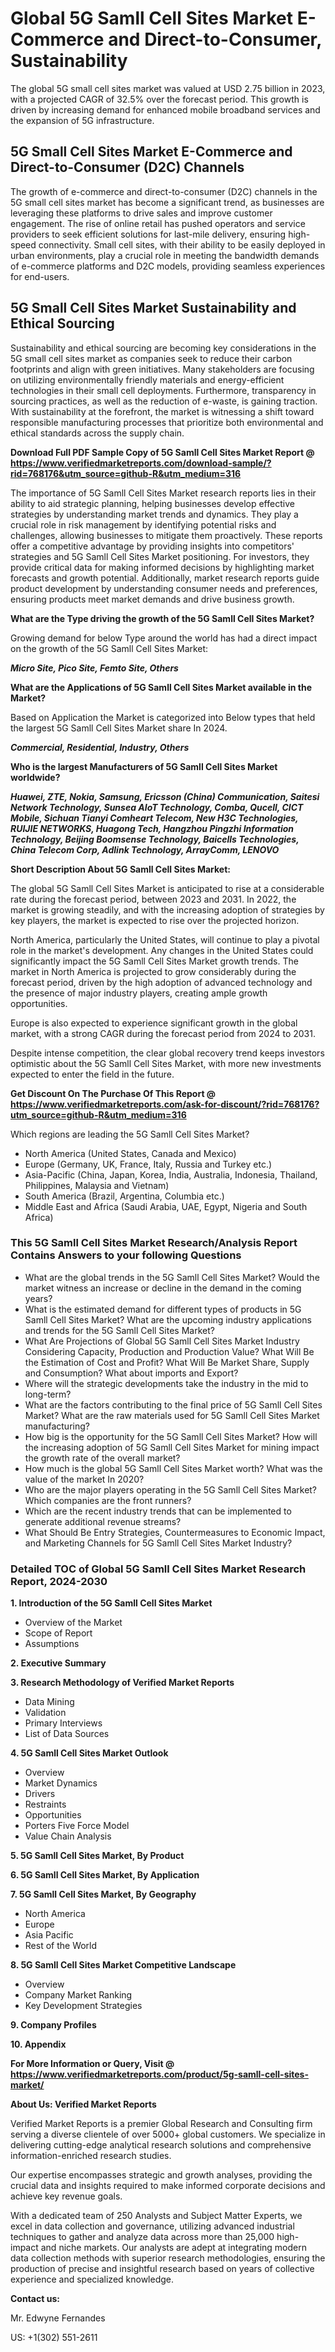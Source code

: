 <h1>Global 5G Samll Cell Sites Market E-Commerce and Direct-to-Consumer, Sustainability</h1><p class=""><p>The global 5G small cell sites market was valued at USD 2.75 billion in 2023, with a projected CAGR of 32.5% over the forecast period. This growth is driven by increasing demand for enhanced mobile broadband services and the expansion of 5G infrastructure.</p><h2>5G Small Cell Sites Market E-Commerce and Direct-to-Consumer (D2C) Channels</h2><p>The growth of e-commerce and direct-to-consumer (D2C) channels in the 5G small cell sites market has become a significant trend, as businesses are leveraging these platforms to drive sales and improve customer engagement. The rise of online retail has pushed operators and service providers to seek efficient solutions for last-mile delivery, ensuring high-speed connectivity. Small cell sites, with their ability to be easily deployed in urban environments, play a crucial role in meeting the bandwidth demands of e-commerce platforms and D2C models, providing seamless experiences for end-users.</p><h2>5G Small Cell Sites Market Sustainability and Ethical Sourcing</h2><p>Sustainability and ethical sourcing are becoming key considerations in the 5G small cell sites market as companies seek to reduce their carbon footprints and align with green initiatives. Many stakeholders are focusing on utilizing environmentally friendly materials and energy-efficient technologies in their small cell deployments. Furthermore, transparency in sourcing practices, as well as the reduction of e-waste, is gaining traction. With sustainability at the forefront, the market is witnessing a shift toward responsible manufacturing processes that prioritize both environmental and ethical standards across the supply chain.</p></p><p class=""><strong>Download Full PDF Sample Copy of 5G Samll Cell Sites Market Report @ <a href="https://www.verifiedmarketreports.com/download-sample/?rid=768176&utm_source=github-R&utm_medium=316" target="_blank">https://www.verifiedmarketreports.com/download-sample/?rid=768176&utm_source=github-R&utm_medium=316</a></strong></p><p>The importance of&nbsp;5G Samll Cell Sites Market research reports lies in their ability to aid strategic planning, helping businesses develop effective strategies by understanding market trends and dynamics. They play a crucial role in risk management by identifying potential risks and challenges, allowing businesses to mitigate them proactively. These reports offer a competitive advantage by providing insights into competitors' strategies and 5G Samll Cell Sites Market positioning. For investors, they provide critical data for making informed decisions by highlighting market forecasts and growth potential. Additionally, market research reports guide product development by understanding consumer needs and preferences, ensuring products meet market demands and drive business growth.</p><p><strong>What are the&nbsp;Type driving the growth of the 5G Samll Cell Sites Market?</strong></p><p id="" class="">Growing demand for below Type around the world has had a direct impact on the growth of the 5G Samll Cell Sites Market:</p><p class=""><em><strong>Micro Site, Pico Site, Femto Site, Others</strong></em></p><p class=""><strong>What are the&nbsp;Applications&nbsp;of 5G Samll Cell Sites Market available in the Market?</strong></p><p id="" class="">Based on Application the Market is categorized into Below types that held the largest 5G Samll Cell Sites Market share In 2024.</p><p class=""><em><strong>Commercial, Residential, Industry, Others</strong></em></p><p class=""><strong>Who is the largest Manufacturers of 5G Samll Cell Sites Market worldwide?</strong></p><p><em><strong>Huawei, ZTE, Nokia, Samsung, Ericsson (China) Communication, Saitesi Network Technology, Sunsea AIoT Technology, Comba, Qucell, CICT Mobile, Sichuan Tianyi Comheart Telecom, New H3C Technologies, RUIJIE NETWORKS, Huagong Tech, Hangzhou Pingzhi Information Technology, Beijing Boomsense Technology, Baicells Technologies, China Telecom Corp, Adlink Technology, ArrayComm, LENOVO</strong></em></p><p id="" class=""><strong>Short Description About 5G Samll Cell Sites Market:</strong></p><p>The global 5G Samll Cell Sites Market is anticipated to rise at a considerable rate during the forecast period, between 2023 and 2031. In 2022, the market is growing steadily, and with the increasing adoption of strategies by key players, the market is expected to rise over the projected horizon.</p><p>North America, particularly the United States, will continue to play a pivotal role in the market's development. Any changes in the United States could significantly impact the 5G Samll Cell Sites Market growth trends. The market in North America is projected to grow considerably during the forecast period, driven by the high adoption of advanced technology and the presence of major industry players, creating ample growth opportunities.</p><p>Europe is also expected to experience significant growth in the global market, with a strong CAGR during the forecast period from 2024 to 2031.</p><p>Despite intense competition, the clear global recovery trend keeps investors optimistic about the 5G Samll Cell Sites Market, with more new investments expected to enter the field in the future.</p><p id="" class=""><strong>Get Discount On The Purchase Of This Report @ <a href="https://www.verifiedmarketreports.com/ask-for-discount/?rid=768176?utm_source=github-R&utm_medium=316" target="_blank">https://www.verifiedmarketreports.com/ask-for-discount/?rid=768176?utm_source=github-R&utm_medium=316</a></strong></p><p class="">Which regions are leading the 5G Samll Cell Sites Market?</p><ul><li>North America (United States, Canada and Mexico)</li><li>Europe (Germany, UK, France, Italy, Russia and Turkey etc.)</li><li>Asia-Pacific (China, Japan, Korea, India, Australia, Indonesia, Thailand, Philippines, Malaysia and Vietnam)</li><li>South America (Brazil, Argentina, Columbia etc.)</li><li>Middle East and Africa (Saudi Arabia, UAE, Egypt, Nigeria and South Africa)</li></ul><h3 id="" class="">This 5G Samll Cell Sites Market Research/Analysis Report Contains Answers to your following Questions</h3><ul><li>What are the global trends in the 5G Samll Cell Sites Market? Would the market witness an increase or decline in the demand in the coming years?</li><li>What is the estimated demand for different types of products in 5G Samll Cell Sites Market? What are the upcoming industry applications and trends for the 5G Samll Cell Sites Market?</li><li>What Are Projections of Global 5G Samll Cell Sites Market Industry Considering Capacity, Production and Production Value? What Will Be the Estimation of Cost and Profit? What Will Be Market Share, Supply and Consumption? What about imports and Export?</li><li>Where will the strategic developments take the industry in the mid to long-term?</li><li>What are the factors contributing to the final price of 5G Samll Cell Sites Market? What are the raw materials used for 5G Samll Cell Sites Market manufacturing?</li><li>How big is the opportunity for the 5G Samll Cell Sites Market? How will the increasing adoption of 5G Samll Cell Sites Market for mining impact the growth rate of the overall market?</li><li>How much is the global 5G Samll Cell Sites Market worth? What was the value of the market In 2020?</li><li>Who are the major players operating in the 5G Samll Cell Sites Market? Which companies are the front runners?</li><li>Which are the recent industry trends that can be implemented to generate additional revenue streams?</li><li>What Should Be Entry Strategies, Countermeasures to Economic Impact, and Marketing Channels for 5G Samll Cell Sites Market Industry?</li></ul><h3 id="" class="">Detailed TOC of Global 5G Samll Cell Sites Market Research Report, 2024-2030</h3><p id="" class=""><strong>1. Introduction of the 5G Samll Cell Sites Market</strong></p><ul><li>Overview of the Market</li><li>Scope of Report</li><li>Assumptions</li></ul><p id="" class=""><strong>2. Executive Summary</strong></p><p id="" class=""><strong>3. Research Methodology of Verified Market Reports</strong></p><ul><li>Data Mining</li><li>Validation</li><li>Primary Interviews</li><li>List of Data Sources</li></ul><p id="" class=""><strong>4. 5G Samll Cell Sites Market Outlook</strong></p><ul><li>Overview</li><li>Market Dynamics</li><li>Drivers</li><li>Restraints</li><li>Opportunities</li><li>Porters Five Force Model</li><li>Value Chain Analysis</li></ul><p id="" class=""><strong>5. 5G Samll Cell Sites Market, By Product</strong></p><p id="" class=""><strong>6. 5G Samll Cell Sites Market, By Application</strong></p><p id="" class=""><strong>7. 5G Samll Cell Sites Market, By Geography</strong></p><ul><li>North America</li><li>Europe</li><li>Asia Pacific</li><li>Rest of the World</li></ul><p id="" class=""><strong>8. 5G Samll Cell Sites Market Competitive Landscape</strong></p><ul><li>Overview</li><li>Company Market Ranking</li><li>Key Development Strategies</li></ul><p id="" class=""><strong>9. Company Profiles</strong></p><p id="" class=""><strong>10. Appendix</strong></p><p id="" class=""><strong>For More Information or Query, Visit @ <a href="https://www.verifiedmarketreports.com/product/5g-samll-cell-sites-market/" target="_blank">https://www.verifiedmarketreports.com/product/5g-samll-cell-sites-market/</a></strong></p><p id="" class=""><strong>About Us: Verified Market Reports</strong></p><p id="" class="">Verified Market Reports is a premier Global Research and Consulting firm serving a diverse clientele of over 5000+ global customers. We specialize in delivering cutting-edge analytical research solutions and comprehensive information-enriched research studies.</p><p id="" class="">Our expertise encompasses strategic and growth analyses, providing the crucial data and insights required to make informed corporate decisions and achieve key revenue goals.</p><p id="" class="">With a dedicated team of 250 Analysts and Subject Matter Experts, we excel in data collection and governance, utilizing advanced industrial techniques to gather and analyze data across more than 25,000 high-impact and niche markets. Our analysts are adept at integrating modern data collection methods with superior research methodologies, ensuring the production of precise and insightful research based on years of collective experience and specialized knowledge.</p><p id="" class=""><strong>Contact us:</strong></p><p id="" class="">Mr. Edwyne Fernandes</p><p id="" class="">US: +1(302) 551-2611</p>